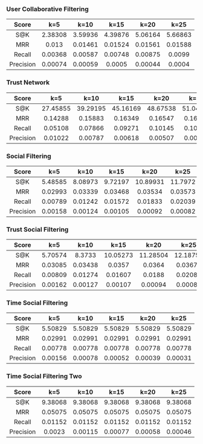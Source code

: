 ### User Collaborative Filtering

|Score|k=5|k=10|k=15|k=20|k=25|
|:-:|:-:|:-:|:-:|:-:|:-:|
|S@K|2.38308|3.59936|4.39876|5.06164|5.66863|
|MRR|0.013|0.01461|0.01524|0.01561|0.01588|
|Recall|0.00368|0.00587|0.00748|0.00875|0.0099|
|Precision|0.00074|0.00059|0.0005|0.00044|0.0004|

### Trust Network

|Score|k=5|k=10|k=15|k=20|k=25|
|:-:|:-:|:-:|:-:|:-:|:-:|
|S@K|27.45855|39.29195|45.16169|48.67538|51.04746|
|MRR|0.14288|0.15883|0.16349|0.16547|0.16651|
|Recall|0.05108|0.07866|0.09271|0.10145|0.10787|
|Precision|0.01022|0.00787|0.00618|0.00507|0.00431|

### Social Filtering

|Score|k=5|k=10|k=15|k=20|k=25|
|:-:|:-:|:-:|:-:|:-:|:-:|
|S@K|5.48585|8.08973|9.72197|10.89931|11.7972|
|MRR|0.02993|0.03339|0.03468|0.03534|0.03573|
|Recall|0.00789|0.01242|0.01572|0.01833|0.02039|
|Precision|0.00158|0.00124|0.00105|0.00092|0.00082|

### Trust Social Filtering

|Score|k=5|k=10|k=15|k=20|k=25|
|:-:|:-:|:-:|:-:|:-:|:-:|
|S@K|5.70574|8.3733|10.05273|11.28504|12.18751|
|MRR|0.03085|0.03438|0.0357|0.0364|0.03679|
|Recall|0.00809|0.01274|0.01607|0.0188|0.02084|
|Precision|0.00162|0.00127|0.00107|0.00094|0.00083|

### Time Social Filtering

|Score|k=5|k=10|k=15|k=20|k=25|
|:-:|:-:|:-:|:-:|:-:|:-:|
|S@K|5.50829|5.50829|5.50829|5.50829|5.50829|
|MRR|0.02991|0.02991|0.02991|0.02991|0.02991|
|Recall|0.00778|0.00778|0.00778|0.00778|0.00778|
|Precision|0.00156|0.00078|0.00052|0.00039|0.00031|

### Time Social Filtering Two

|Score|k=5|k=10|k=15|k=20|k=25|
|:-:|:-:|:-:|:-:|:-:|:-:|
|S@K|9.38068|9.38068|9.38068|9.38068|9.38068|
|MRR|0.05075|0.05075|0.05075|0.05075|0.05075|
|Recall|0.01152|0.01152|0.01152|0.01152|0.01152|
|Precision|0.0023|0.00115|0.00077|0.00058|0.00046|

